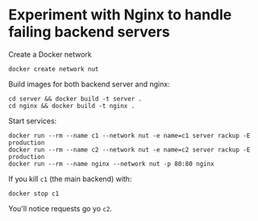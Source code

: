 # Experiment with Nginx to handle failing backend servers

Create a Docker network

```
docker create network nut
```

Build images for both backend server and nginx:

```
cd server && docker build -t server .
cd nginx && docker build -t nginx .
```

Start services:

```
docker run --rm --name c1 --network nut -e name=c1 server rackup -E production
docker run --rm --name c2 --network nut -e name=c2 server rackup -E production
docker run --rm --name nginx --network nut -p 80:80 nginx
```

If you kill `c1` (the main backend) with:

`docker stop c1`

You'll notice requests go yo `c2`.
